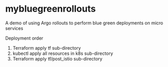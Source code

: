 # mybluegreenrollouts
A demo of using Argo rollouts to perform blue green deployments on micro services

Deployment order
1.  Terraform apply tf sub-directory
2.  kubectl apply all resources in k8s sub-directory
3.  Terraform apply tf/post_istio sub-directory

